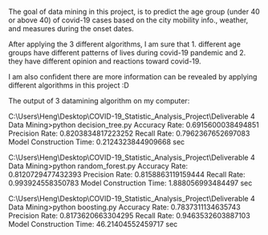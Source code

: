 The goal of data mining in this project, is to predict the age group (under 40 or above 40) of covid-19 cases based on the city mobility info., weather, and measures during the onset dates. 

After applying the 3 different algorithms, I am sure that 
				1. different age groups have different patterns of lives during covid-19 pandemic and 
				2. they have different opinion and reactions toward covid-19.

I am also confident there are more information can be revealed by applying different algorithms in this project :D

The output of 3 datamining algorithm on my computer:

C:\Users\Heng\Desktop\COVID-19_Statistic_Analysis_Project\Deliverable 4 Data Mining>python decision_tree.py
Accuracy Rate:  0.6915600038494851
Precision Rate:  0.8203834817223252
Recall Rate:  0.7962367652697083
Model Construction Time:  0.2124323844909668  sec

C:\Users\Heng\Desktop\COVID-19_Statistic_Analysis_Project\Deliverable 4 Data Mining>python random_forest.py
Accuracy Rate:  0.8120729477432393
Precision Rate:  0.8158863119159444
Recall Rate:  0.993924558350783
Model Construction Time:  1.888056993484497  sec

C:\Users\Heng\Desktop\COVID-19_Statistic_Analysis_Project\Deliverable 4 Data Mining>python boosting.py
Accuracy Rate:  0.7837311134635743
Precision Rate:  0.8173620663304295
Recall Rate:  0.9463532603887103
Model Construction Time:  46.21404552459717  sec